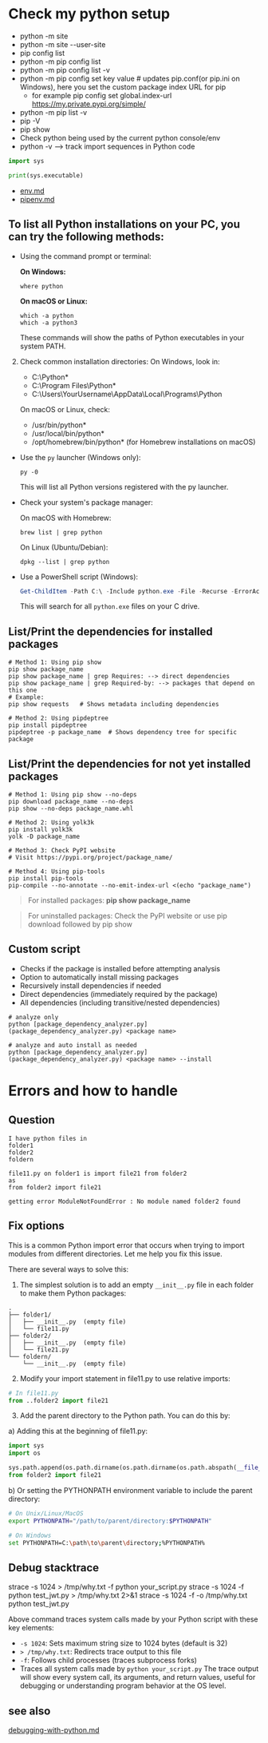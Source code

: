 # Check my python setup

- python -m site
- python -m site --user-site
- pip config list
- python -m pip config list
- python -m pip config list -v
- python -m pip config set key value # updates pip.conf(or pip.ini on Windows), here you set the custom package index URL for pip
  - for example pip config set global.index-url https://my.private.pypi.org/simple/
- python -m pip list -v 
- pip -V
- pip show <package>
- Check python being used by the current python console/env
- python -v --> track import sequences in Python code

```python
import sys

print(sys.executable)
```

- [env.md](../env.md)
- [pipenv.md](../pipenv.md)

## To list all Python installations on your PC, you can try the following methods:

- Using the command prompt or terminal:

  **On Windows:**
   ```
   where python
   ```

  **On macOS or Linux:**
   ```
   which -a python
   which -a python3
   ```
  These commands will show the paths of Python executables in your system PATH.

2. Check common installation directories:
   On Windows, look in:
    - C:\Python*
    - C:\Program Files\Python*
    - C:\Users\YourUsername\AppData\Local\Programs\Python

   On macOS or Linux, check:
    - /usr/bin/python*
    - /usr/local/bin/python*
    - /opt/homebrew/bin/python* (for Homebrew installations on macOS)

- Use the `py` launcher (Windows only):
   ```
   py -0
   ```
  This will list all Python versions registered with the py launcher.

- Check your system's package manager:

  On macOS with Homebrew:
   ```
   brew list | grep python
   ```

  On Linux (Ubuntu/Debian):
   ```
   dpkg --list | grep python
   ```

- Use a PowerShell script (Windows):

   ```powershell
   Get-ChildItem -Path C:\ -Include python.exe -File -Recurse -ErrorAction SilentlyContinue
   ```

  This will search for all `python.exe` files on your C drive.

## List/Print the dependencies for installed packages

```shell
# Method 1: Using pip show
pip show package_name
pip show package_name | grep Requires: --> direct dependencies
pip show package_name | grep Required-by: --> packages that depend on this one
# Example:
pip show requests   # Shows metadata including dependencies

# Method 2: Using pipdeptree
pip install pipdeptree
pipdeptree -p package_name  # Shows dependency tree for specific package
```

## List/Print the dependencies for not yet installed packages

```shell
# Method 1: Using pip show --no-deps
pip download package_name --no-deps
pip show --no-deps package_name.whl

# Method 2: Using yolk3k
pip install yolk3k
yolk -D package_name

# Method 3: Check PyPI website
# Visit https://pypi.org/project/package_name/

# Method 4: Using pip-tools
pip install pip-tools
pip-compile --no-annotate --no-emit-index-url <(echo "package_name")
```

> For installed packages: **pip show package_name**

> For uninstalled packages:
> Check the PyPI website or
> use pip download followed by pip show

## Custom script

- Checks if the package is installed before attempting analysis
- Option to automatically install missing packages
- Recursively install dependencies if needed
- Direct dependencies (immediately required by the package)
- All dependencies (including transitive/nested dependencies)

```shell
# analyze only
python [package_dependency_analyzer.py](package_dependency_analyzer.py) <package name>

# analyze and auto install as needed
python [package_dependency_analyzer.py](package_dependency_analyzer.py) <package name> --install
```

# Errors and how to handle

## Question

```text
I have python files in
folder1
folder2
foldern

file11.py on folder1 is import file21 from folder2
as
from folder2 import file21

getting error ModuleNotFoundError : No module named folder2 found
```

## Fix options

This is a common Python import error that occurs when trying to import modules from different directories. Let me help
you fix this issue.

There are several ways to solve this:

1. The simplest solution is to add an empty `__init__.py` file in each folder to make them Python packages:

```
.
├── folder1/
│   ├── __init__.py  (empty file)
│   └── file11.py
├── folder2/
│   ├── __init__.py  (empty file)
│   └── file21.py
└── foldern/
    └── __init__.py  (empty file)
```

2. Modify your import statement in file11.py to use relative imports:

```python
# In file11.py
from ..folder2 import file21
```

3. Add the parent directory to the Python path. You can do this by:

a) Adding this at the beginning of file11.py:

```python
import sys
import os

sys.path.append(os.path.dirname(os.path.dirname(os.path.abspath(__file__))))
from folder2 import file21
```

b) Or setting the PYTHONPATH environment variable to include the parent directory:

```bash
# On Unix/Linux/MacOS
export PYTHONPATH="/path/to/parent/directory:$PYTHONPATH"

# On Windows
set PYTHONPATH=C:\path\to\parent\directory;%PYTHONPATH%
```

## Debug stacktrace 
strace -s 1024 > /tmp/why.txt -f python your_script.py
strace -s 1024 -f python test_jwt.py > /tmp/why.txt 2>&1
strace -s 1024 -f -o /tmp/why.txt python test_jwt.py

Above command traces system calls made by your Python script with these key elements:

- `-s 1024`: Sets maximum string size to 1024 bytes (default is 32)
- `> /tmp/why.txt`: Redirects trace output to this file
- `-f`: Follows child processes (traces subprocess forks)
- Traces all system calls made by `python your_script.py`
  The trace output will show every system call, its arguments, and return values, useful for debugging or understanding
  program behavior at the OS level.

## see also
[debugging-with-python.md](debugging-with-python.md)